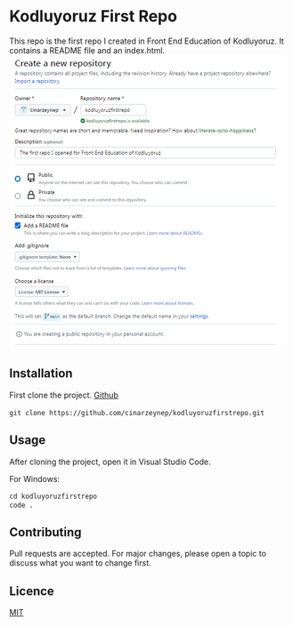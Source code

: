 # Kodluyoruz First Repo
This repo is the first repo I created in Front End Education of Kodluyoruz. It contains a README file and an index.html.
![Repo Image](ilkrepo.PNG)

## Installation
First clone the project. [Github](https://github.com/cinarzeynep/kodluyoruzfirstrepo)

`git clone https://github.com/cinarzeynep/kodluyoruzfirstrepo.git`

## Usage 
After cloning the project, open it in Visual Studio Code.

For Windows: 
```
cd kodluyoruzfirstrepo 
code .
```

## Contributing 
Pull requests are accepted. For major changes, please open a topic to discuss what you want to change first.

## Licence
[MIT](https://choosealicense.com/licenses/mit/)
